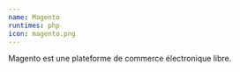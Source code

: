 ```yaml
---
name: Magento
runtimes: php
icon: magento.png
---
```


Magento est une plateforme de commerce électronique libre.
